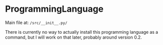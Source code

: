 # ProgrammingLanguage

Main file at: `/src/__init__.py/`

There is currently no way to actually install this programming language as a command, but I will work on that later, probably around version 0.2.
